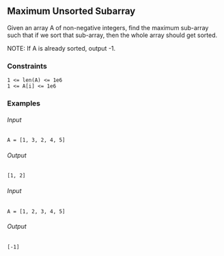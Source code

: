 ## Maximum Unsorted Subarray
Given an array A of non-negative integers, find the maximum sub-array such that if we sort that sub-array, then the whole array should get sorted. 

NOTE: If A is already sorted, output -1.

### Constraints
```
1 <= len(A) <= 1e6
1 <= A[i] <= 1e6
```

### Examples
###### Input
```
A = [1, 3, 2, 4, 5]
```
###### Output
```
[1, 2]
```

###### Input
```
A = [1, 2, 3, 4, 5]
```
###### Output
```
[-1]
```